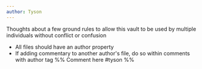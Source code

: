 ```yaml
---
author: Tyson
---
```

Thoughts about a few ground rules to allow this vault to be used by multiple individuals without conflict or confusion

- All files should have an author property
- If adding commentary to another author's file, do so within comments with author tag %% Comment here #tyson %%